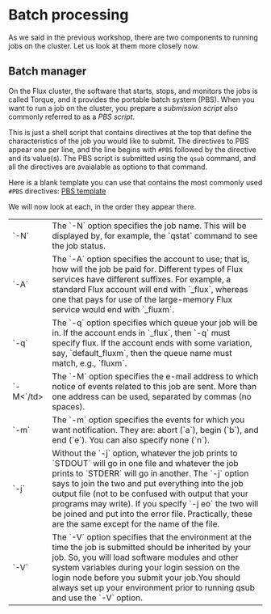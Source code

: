 # Batch processing

As we said in the previous workshop, there are two components to running jobs
on the cluster.  Let us look at them more closely now.

## Batch manager

On the Flux cluster, the software that starts, stops, and monitors the jobs
is called Torque, and it provides the portable batch system (PBS).  When you
want to run a job on the cluster, you prepare a _submission script_ also
commonly referred to as a _PBS script_.

This is just a shell script that contains directives at the top that define
the characteristics of the job you would like to submit.  The directives to
PBS appear one per line, and the line begins with `#PBS` followed by the
directive and its value(s).  The PBS script is submitted using the `qsub`
command, and all the directives are avaialable as options to that command.

Here is a blank template you can use that contains the most commonly used
`#PBS` directives:  [PBS template](./pbs_template.html)

We will now look at each, in the order they appear there.


<table>
  <tr>
    <td>`-N`</td>
    <td>The `-N` option specifies the job name. This will be displayed by,
    for example, the `qstat` command to see the job status.</td>
  </tr>


  <tr>
    <td>`-A`</td>
    <td>The `-A` option specifies the account to use; that is, how will the
      job be paid for. Different types of Flux services have different suffixes.
      For example, a standard Flux account will end with `_flux`, whereas one
      that pays for use of the large-memory Flux service would end with
      `_fluxm`.</td>
  </tr>

  <tr>
    <td>`-q`</td>
    <td>The `-q` option specifies which queue your job will be in. If the account
      ends in `_flux`, then `-q` must specify flux. If the account ends with some
      variation, say, `default_fluxm`, then the queue name must match,
      e.g., `fluxm`.</td>
  </tr>


  <tr>
    <td>`-M<`/td>
    <td>The `-M` option specifies the e-mail address to which notice of events
      related to this job are sent. More than one address can be used, separated
      by commas (no spaces).</td>
  </tr>

  <tr>
    <td>`-m`</td>
    <td>The `-m` option specifies the events for which you want notification.
      They are: abort (`a`), begin (`b`), and end (`e`).  You can also specify
      none (`n`).</td>
  </tr>


  <tr>
    <td>`-j`</td>
    <td>Without the `-j` option, whatever the job prints to `STDOUT` will go
      in one file and whatever the job prints to `STDERR` will go in another.
      The `-j` option says to join the two and put everything into the job
      output file (not to be confused with output that your programs may write).
      If you specify `-j eo` the two will be joined and put into the
      error file. Practically, these are the same except for the name of the
      file.</td>
  </tr>

  <tr>
    <td>`-V`</td>
    <td>The `-V` option specifies that the environment at the time the job is
      submitted should be inherited by your job. So, you will load software
      modules and other system variables during your login session on the
      login node before you submit your job.You should always set up your
      environment prior to running qsub and use the `-V` option.</td>
  </tr>
</table>
